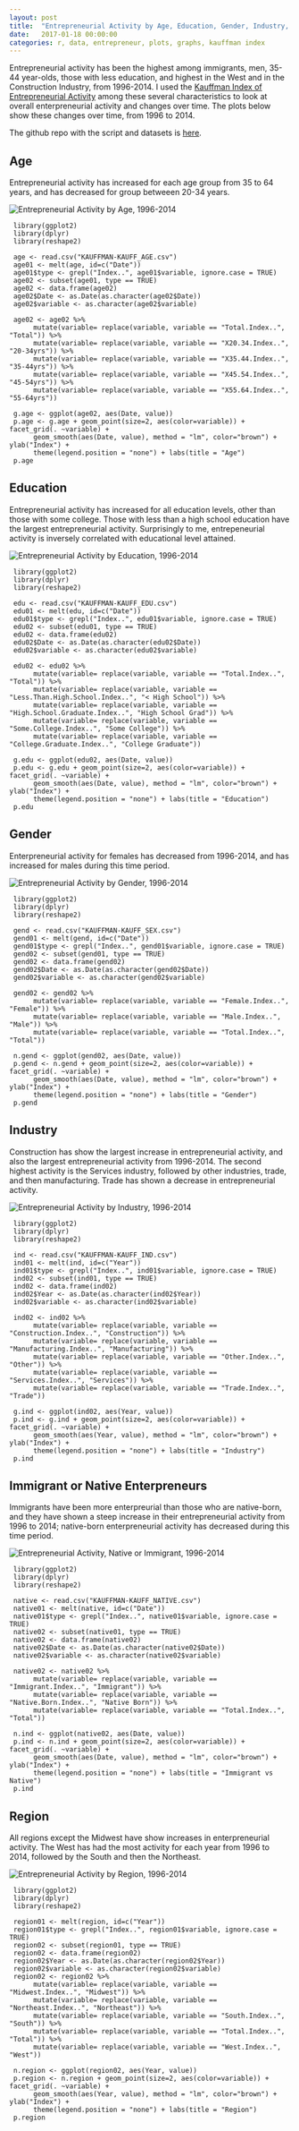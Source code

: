 ```yaml
---
layout: post
title:  "Entrepreneurial Activity by Age, Education, Gender, Industry, and More"
date:   2017-01-18 00:00:00
categories: r, data, entrepreneur, plots, graphs, kauffman index
---
```


Entrepreneurial activity has been the highest among immigrants, men, 35-44 year-olds, those with less education, and highest in the West and in the Construction Industry, from 1996-2014. I used the [Kauffman Index of Entrepreneurial Activity](http://www.kauffman.org/microsites/kauffman-index) among these several characteristics to look at overall enterpreneurial activity and changes over time. The plots below show these changes over time, from 1996 to 2014. 

The github repo with the script and datasets is [here](https://github.com/nadinesk/entrepreneur-activity). 

## Age

Entrepreneurial activity has increased for each age group from 35 to 64 years, and has decreased for group betweeen 20-34 years. 

![Entrepreneurial Activity by Age, 1996-2014](http://khasachi.com/images/age.png)
     
     library(ggplot2)
     library(dplyr)
     library(reshape2)
     
     age <- read.csv("KAUFFMAN-KAUFF_AGE.csv")
     age01 <- melt(age, id=c("Date"))
     age01$type <- grepl("Index..", age01$variable, ignore.case = TRUE)
     age02 <- subset(age01, type == TRUE)
     age02 <- data.frame(age02)
     age02$Date <- as.Date(as.character(age02$Date))
     age02$variable <- as.character(age02$variable)

     age02 <- age02 %>% 
          mutate(variable= replace(variable, variable == "Total.Index..", "Total")) %>%
          mutate(variable= replace(variable, variable == "X20.34.Index..", "20-34yrs")) %>%
          mutate(variable= replace(variable, variable == "X35.44.Index..", "35-44yrs")) %>%
          mutate(variable= replace(variable, variable == "X45.54.Index..", "45-54yrs")) %>%
          mutate(variable= replace(variable, variable == "X55.64.Index..", "55-64yrs"))

     g.age <- ggplot(age02, aes(Date, value))
     p.age <- g.age + geom_point(size=2, aes(color=variable)) + facet_grid(. ~variable) + 
          geom_smooth(aes(Date, value), method = "lm", color="brown") + ylab("Index") + 
          theme(legend.position = "none") + labs(title = "Age") 
     p.age
     
     
## Education

Entrepreneurial activity has increased for all education levels, other than those with some college. Those with less than a high school education have the largest entrepreneurial activity. Surprisingly to me, entrepeneurial activity is inversely correlated with educational level attained. 

![Entrepreneurial Activity by Education, 1996-2014](http://khasachi.com/images/edu.png)


     library(ggplot2)
     library(dplyr)
     library(reshape2)
     
     edu <- read.csv("KAUFFMAN-KAUFF_EDU.csv")
     edu01 <- melt(edu, id=c("Date"))
     edu01$type <- grepl("Index..", edu01$variable, ignore.case = TRUE)
     edu02 <- subset(edu01, type == TRUE)
     edu02 <- data.frame(edu02)
     edu02$Date <- as.Date(as.character(edu02$Date))
     edu02$variable <- as.character(edu02$variable)

     edu02 <- edu02 %>% 
          mutate(variable= replace(variable, variable == "Total.Index..", "Total")) %>%
          mutate(variable= replace(variable, variable == "Less.Than.High.School.Index..", "< High School")) %>%
          mutate(variable= replace(variable, variable == "High.School.Graduate.Index..", "High School Grad")) %>%
          mutate(variable= replace(variable, variable == "Some.College.Index..", "Some College")) %>%
          mutate(variable= replace(variable, variable == "College.Graduate.Index..", "College Graduate"))

     g.edu <- ggplot(edu02, aes(Date, value))
     p.edu <- g.edu + geom_point(size=2, aes(color=variable)) + facet_grid(. ~variable) + 
          geom_smooth(aes(Date, value), method = "lm", color="brown") + ylab("Index") + 
          theme(legend.position = "none") + labs(title = "Education") 
     p.edu

## Gender

Enterpreneurial activity for females has decreased from 1996-2014, and has increased for males during this time period. 

![Entrepreneurial Activity by Gender, 1996-2014](http://khasachi.com/images/gender.png)

     library(ggplot2)
     library(dplyr)
     library(reshape2)

     gend <- read.csv("KAUFFMAN-KAUFF_SEX.csv")
     gend01 <- melt(gend, id=c("Date"))
     gend01$type <- grepl("Index..", gend01$variable, ignore.case = TRUE)
     gend02 <- subset(gend01, type == TRUE)
     gend02 <- data.frame(gend02)
     gend02$Date <- as.Date(as.character(gend02$Date))
     gend02$variable <- as.character(gend02$variable)
     
     gend02 <- gend02 %>% 
          mutate(variable= replace(variable, variable == "Female.Index..", "Female")) %>%
          mutate(variable= replace(variable, variable == "Male.Index..", "Male")) %>%
          mutate(variable= replace(variable, variable == "Total.Index..", "Total"))

     n.gend <- ggplot(gend02, aes(Date, value))
     p.gend <- n.gend + geom_point(size=2, aes(color=variable)) + facet_grid(. ~variable) + 
          geom_smooth(aes(Date, value), method = "lm", color="brown") + ylab("Index") + 
          theme(legend.position = "none") + labs(title = "Gender") 
     p.gend

## Industry

Construction has show the largest increase in entrepreneurial activity, and also the largest entrepreneurial activity from 1996-2014. The second highest activity is the Services industry, followed by other industries, trade, and then manufacturing. Trade has shown a decrease in entrepreneurial activity. 

![Entrepreneurial Activity by Industry, 1996-2014](http://khasachi.com/images/ind.png)

     library(ggplot2)
     library(dplyr)
     library(reshape2)
     
     ind <- read.csv("KAUFFMAN-KAUFF_IND.csv")
     ind01 <- melt(ind, id=c("Year"))
     ind01$type <- grepl("Index..", ind01$variable, ignore.case = TRUE)
     ind02 <- subset(ind01, type == TRUE)
     ind02 <- data.frame(ind02)
     ind02$Year <- as.Date(as.character(ind02$Year))
     ind02$variable <- as.character(ind02$variable)

     ind02 <- ind02 %>% 
          mutate(variable= replace(variable, variable == "Construction.Index..", "Construction")) %>%
          mutate(variable= replace(variable, variable == "Manufacturing.Index..", "Manufacturing")) %>%
          mutate(variable= replace(variable, variable == "Other.Index..", "Other")) %>%
          mutate(variable= replace(variable, variable == "Services.Index..", "Services")) %>%
          mutate(variable= replace(variable, variable == "Trade.Index..", "Trade"))

     g.ind <- ggplot(ind02, aes(Year, value))
     p.ind <- g.ind + geom_point(size=2, aes(color=variable)) + facet_grid(. ~variable) + 
          geom_smooth(aes(Year, value), method = "lm", color="brown") + ylab("Index") + 
          theme(legend.position = "none") + labs(title = "Industry") 
     p.ind

## Immigrant or Native Enterpreneurs

Immigrants have been more enterpreurial than those who are native-born, and they have shown a steep increase in their entrepreneurial activity from 1996 to 2014; native-born enterpreneurial activity has decreased during this time period. 

![Entrepreneurial Activity, Native or Immigrant, 1996-2014](http://khasachi.com/images/native.png)

     library(ggplot2)
     library(dplyr)
     library(reshape2)
     
     native <- read.csv("KAUFFMAN-KAUFF_NATIVE.csv")
     native01 <- melt(native, id=c("Date"))
     native01$type <- grepl("Index..", native01$variable, ignore.case = TRUE)
     native02 <- subset(native01, type == TRUE)
     native02 <- data.frame(native02)   
     native02$Date <- as.Date(as.character(native02$Date))
     native02$variable <- as.character(native02$variable)

     native02 <- native02 %>% 
          mutate(variable= replace(variable, variable == "Immigrant.Index..", "Immigrant")) %>%
          mutate(variable= replace(variable, variable == "Native.Born.Index..", "Native Born")) %>%
          mutate(variable= replace(variable, variable == "Total.Index..", "Total")) 

     n.ind <- ggplot(native02, aes(Date, value))
     p.ind <- n.ind + geom_point(size=2, aes(color=variable)) + facet_grid(. ~variable) + 
          geom_smooth(aes(Date, value), method = "lm", color="brown") + ylab("Index") + 
          theme(legend.position = "none") + labs(title = "Immigrant vs Native") 
     p.ind

## Region

All regions except the Midwest have show increases in enterpreneurial activity. The West has had the most activity for each year from 1996 to 2014, followed by the South and then the Northeast. 

![Entrepreneurial Activity by Region, 1996-2014](http://khasachi.com/images/region.png)

     library(ggplot2)
     library(dplyr)
     library(reshape2)
     
     region01 <- melt(region, id=c("Year"))
     region01$type <- grepl("Index..", region01$variable, ignore.case = TRUE)
     region02 <- subset(region01, type == TRUE)
     region02 <- data.frame(region02)
     region02$Year <- as.Date(as.character(region02$Year))
     region02$variable <- as.character(region02$variable)
     region02 <- region02 %>% 
          mutate(variable= replace(variable, variable == "Midwest.Index..", "Midwest")) %>%
          mutate(variable= replace(variable, variable == "Northeast.Index..", "Northeast")) %>%
          mutate(variable= replace(variable, variable == "South.Index..", "South")) %>%
          mutate(variable= replace(variable, variable == "Total.Index..", "Total")) %>%
          mutate(variable= replace(variable, variable == "West.Index..", "West"))

     n.region <- ggplot(region02, aes(Year, value))
     p.region <- n.region + geom_point(size=2, aes(color=variable)) + facet_grid(. ~variable) + 
          geom_smooth(aes(Year, value), method = "lm", color="brown") + ylab("Index") + 
          theme(legend.position = "none") + labs(title = "Region") 
     p.region
     
